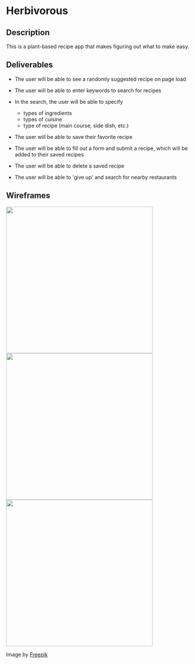 # Herbivorous

## Description
This is a plant-based recipe app that makes figuring out what to make easy.

## Deliverables
- The user will be able to see a randomly suggested recipe on page load
- The user will be able to enter keywords to search for recipes
- In the search, the user will be able to specify
  - types of ingredients
  - types of cuisine
  - type of recipe (main course, side dish, etc.)
  
- The user will be able to save their favorite recipe
- The user will be able to fill out a form and submit a recipe, which will be added to their saved recipes
- The user will be able to delete a saved recipe
- The user will be able to 'give up' and search for nearby restaurants

## Wireframes
<img src='https://user-images.githubusercontent.com/104571660/189733161-c7cad259-aaec-47ff-b102-232a333312bf.png' width='400px'>
<img src='https://user-images.githubusercontent.com/104571660/189733183-461f2680-4621-44b4-b139-aea880cea739.png' width='400px'> 
<img src='https://user-images.githubusercontent.com/104571660/189734192-ff0ecaa2-453c-4659-b898-521f4ef06e6d.png' width='400px'>

  
  Image by <a href="https://www.freepik.com/free-vector/different-green-leaves-pack-flat-design_18773643.htm#query=leaf&position=15&from_view=search">Freepik</a>